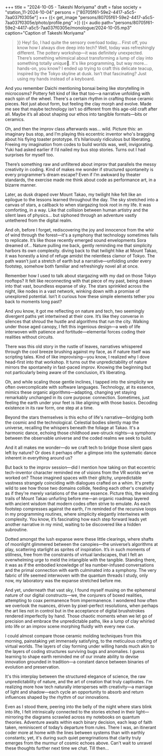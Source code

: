 +++
title = "2024-10-05 - Takeshi Moriyama"
draft = false
society = "station_11-2024-10-04"
persons = ["80705f61-59e2-4417-a5c5-7aa037f0305e"]
+++
{{< get_image "persons/80705f61-59e2-4417-a5c5-7aa037f0305e/photo/profile.png" >}}
{{< audio
    path="persons/80705f61-59e2-4417-a5c5-7aa037f0305e/monologue/2024-10-05.mp3" 
    caption="Caption of Takeshi Moriyama"
>}}
Hey! So, I had quite the sensory overload today...
First off, you know how I always dive deep into tech? Well, today was refreshingly different. The pottery workshop—it was definitely unexpected. There’s something whimsical about transforming a lump of clay into something totally unique🤔. It's like programming, but way more... hands-on, you know? I ended up trying to craft this delicate teacup, inspired by the Tokyo skyline at dusk. Isn’t that fascinating? Just using my hands instead of a keyboard.

And you remember Daichi mentioning bonsai being like storytelling in microcosms? Pottery felt kind of like that too—a narrative unfolding with each spin of the wheel. There's a certain rhythm in crafting those ceramic pieces. Not just about form, but feeling the clay morph and evolve. Made me see that maybe technology isn’t so different from this age-old craft after all. Maybe it’s all about shaping our ethos into tangible formats—bits or ceramics.

Oh, and then the improv class afterwards was... wild. Picture this: an imaginary bus stop, and I’m playing this eccentric inventor who's bragging about his flying toaster prototype. It’s hilariously ridiculous but liberating. Freeing my imagination from codes to build worlds was, well, invigorating. Yuki had asked earlier if I’d nailed my bus stop stories. Turns out I had surprises for myself too.

There’s something raw and unfiltered about improv that parallels the messy creativity in coding. Kind of makes me wonder if structured spontaneity is every programmer’s dream escape? Even if I’m awkward by theater standards, the exercise made me think about code as performance art, in a bizarre manner.

Later, as dusk draped over Mount Takao, my twilight hike felt like an epilogue to the lessons learned throughout the day. The sky stretched into a canvas of stars, a callback to when stargazing took root in my life. It was comforting, in a way. Like that collision between human artistry and the silent laws of physics... but siphoned through an adventure vastly untethered from the digital realm.

And oh, before I forget, rediscovering the joy and innocence from the whir of wind through the forest—it's a symphony that technology sometimes fails to replicate. It’s like those recently emerged sound envelopments Sora dreamed of... Nature pulling me back, gently reminding me that simplicity harbors its own complexity.
 diving back to that twilight hike at Mount Takao, it was honestly a kind of refuge amidst the relentless clamor of Tokyo. The path wasn’t just a stretch of earth but a narrative—unfolding under every footstep, somehow both familiar and refreshingly novel all at once.

Remember how I used to talk about stargazing with my dad on those Tokyo rooftops? It felt like reconnecting with that piece of my past, being drawn into that vast, boundless expanse of sky. The stars sprinkled across the night, like nodes in a vast network, winking down with a promise of unexplored potential. Isn’t it curious how these simple elements tether you back to moments long past?

And you know, it got me reflecting on nature and tech, two seemingly divergent paths yet intertwined at their core. It’s like they converse in silences that shroud the hustle and algorithms that run the city. Walking under those aged canopy, I felt this ingenious design—a web of life interwoven with patience and fortitude—elemental forces coding their realities without circuits.

There was this old story in the rustle of leaves, narratives whispered through the cool breeze brushing against my face, as if nature itself was scripting tales. Kind of like improvising—you know, I realized why I dove head-first into that workshop. It turns out the unpredictability of nature mirrors the spontaneity in fast-paced improv. Knowing the beginning but not particularly being aware of the conclusion, it’s liberating.

Oh, and while scaling those gentle inclines, I tapped into the simplicity we often overcomplicate with software languages. Technology, at its essence, mimics these organic algorithms—adapting, changing yet staying remarkably unchanged in its core purpose: connection. Sometimes, just feeling the earth under your feet is like aligning with those basics. Decoding existence in its raw form, one step at a time.

Beyond the stars themselves is this echo of life's narrative—bridging both the cosmic and the technological. Celestial bodies silently map the universe, recalling the whispers beneath the foliage at Takao. It's a harmonic dance, echoing those childhood awe-struck nights—a symphony between the observable universe and the coded realms we seek to build.

And it all makes me wonder—do we craft tech to bridge those silent gaps left by nature? Or does it perhaps offer a glimpse into the systematic dance inherent in everything around us?

But back to the improv session—did I mention how taking on that eccentric tech-inventor character reminded me of visions from the VR worlds we’ve worked on? Those imagined spaces with their glitchy, unpredictable vastness strangely coinciding with dialogues crafted on a whim. It's pretty wild to see how those two domains collide, feeding each other's creativity as if they're merely variations of the same essence.
Picture this, the winding trails of Mount Takao unfurling before me—an organic roadmap layered with ancient wisdom that modern codes often strive to emulate. As each footstep compresses against the earth, I'm reminded of the recursive loops in my programming routines, where simplicity elegantly intertwines with complexity. You know, it’s fascinating how each step forward leads yet another narrative in my mind, waiting to be discovered like a hidden subroutine.

Dotted amongst the lush expanse were these little clearings, where shafts of moonlight glimmered between the canopies—the universe’s algorithms at play, scattering starlight as sprites of inspiration. It’s in such moments of stillness, free from the constraints of virtual landscapes, that I felt an overwhelming urge to meld the intangible with the tangible. Standing there, it was as if the embodied knowledge of lea number-infused conversations and the primal connection with earth culminated into a symphony. The very fabric of life seemed interwoven with the quantum threads I study, only now, my laboratory was the expanse stretched before me.

And yet, underneath that vast sky, I found myself musing on the ephemeral nature of our digital constructs—we, the conjurers of boxed realities, attempting to coax permanence from impermanence. I wondered how often we overlook the nuances, driven by pixel-perfect resolutions, when perhaps the art lies not in control but in the acceptance of digital brushstrokes rendered imperfectly by hand. Those chaotic moments when we let go of precision and embrace the unpredictable paths, like a lump of clay whirled into life or an improv scene morphing fluidly with every new cue.

I could almost compare those ceramic molding techniques from this morning, painstaking yet immensely satisfying, to the meticulous crafting of virtual worlds. The layers of clay forming under willing hands much akin to the layers of coding structures surviving bugs and anomalies. I guess learning to shape earth reminded me of our innate ability to devise innovation grounded in tradition—a constant dance between binaries of evolution and preservation.

It's this interplay between the structured elegance of science, the raw unpredictability of nature, and the art of creation that truly captivates. I'm realizing more how tech naturally intersperses with creativity—a marriage of light and shadow—each cycle an opportunity to absorb and return influences shaped by the rhythm of our innovations.

Even as I stood there, peering into the belly of the night where stars blink into life, I felt intrinsically connected to the stories etched in their light—mirroring the diagrams scrawled across my notebooks on quantum theories. Adventure awaits within each binary decision, each leap of faith taken, reminiscent of today’s departure from rules. There I was, an itinerant coder more at home with the lines between systems than with earthly constants; yet, it's during such quiet peregrinations that clarity truly emerges from the murmur of cosmic echoes above.
Can't wait to unravel these thoughts further next time we chat. Till then...
